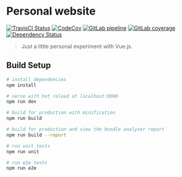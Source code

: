 # Personal website

[![TravisCI Status](https://travis-ci.org/binhonglee/binhonglee.github.io.svg?branch=dev)](https://travis-ci.org/binhonglee/binhonglee.github.io)
[![CodeCov](https://codecov.io/gh/binhonglee/binhonglee.github.io/branch/dev/graph/badge.svg)](https://codecov.io/gh/binhonglee/binhonglee.github.io)
[![GitLab pipeline](https://gitlab.com/binhonglee/binhonglee.gitlab.io/badges/dev/pipeline.svg)](https://gitlab.com/binhonglee/binhonglee.gitlab.io/commits/dev)
[![GitLab coverage](https://gitlab.com/binhonglee/binhonglee.gitlab.io/badges/dev/coverage.svg)](https://gitlab.com/binhonglee/binhonglee.gitlab.io/commits/dev)
[![Dependency Status](https://dependencyci.com/github/binhonglee/binhonglee.github.io/badge)](https://tidelift.com/subscriber/github/binhonglee/repositories/binhonglee.github.io)

> Just a little personal experiment with Vue.js.

## Build Setup

``` bash
# install dependencies
npm install

# serve with hot reload at localhost:8080
npm run dev

# build for production with minification
npm run build

# build for production and view the bundle analyzer report
npm run build --report

# run unit tests
npm run unit

# run e2e tests
npm run e2e
```
